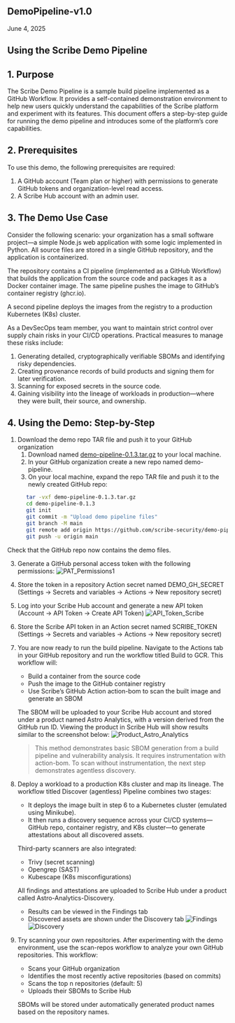 ## DemoPipeline-v1.0
June 4, 2025
## Using the Scribe Demo Pipeline
## 1. Purpose
The Scribe Demo Pipeline is a sample build pipeline implemented as a GitHub Workflow. It provides a self-contained demonstration environment to help new users quickly understand the capabilities of the Scribe platform and experiment with its features.
This document offers a step-by-step guide for running the demo pipeline and introduces some of the platform’s core capabilities.
## 2. Prerequisites
To use this demo, the following prerequisites are required:
1. A GitHub account (Team plan or higher) with permissions to generate GitHub tokens and organization-level read access.
2. A Scribe Hub account with an admin user.
## 3. The Demo Use Case
Consider the following scenario: your organization has a small software project—a simple Node.js web application with some logic implemented in Python. All source files are stored in a single GitHub repository, and the application is containerized.

The repository contains a CI pipeline (implemented as a GitHub Workflow) that builds the application from the source code and packages it as a Docker container image. The same pipeline pushes the image to GitHub’s container registry (ghcr.io).

A second pipeline deploys the images from the registry to a production Kubernetes (K8s) cluster.

As a DevSecOps team member, you want to maintain strict control over supply chain risks in your CI/CD operations. Practical measures to manage these risks include:
1. Generating detailed, cryptographically verifiable SBOMs and identifying risky dependencies.
2. Creating provenance records of build products and signing them for later verification.
3. Scanning for exposed secrets in the source code.
4. Gaining visibility into the lineage of workloads in production—where they were built, their source, and ownership.
## 4. Using the Demo: Step-by-Step
1. Download the demo repo TAR file and push it to your GitHub organization
   1. Download named [demo-pipeline-0.1.3.tar.gz](https://github.com/scribe-public/demo-pipeline/archive/refs/tags/v0.1.3.tar.gz) to your local machine.
   2. In your GitHub organization create a new repo named demo-pipeline.
   3. On your local machine, expand the repo TAR file and push it to the newly created GitHub repo:
``` Bash
      tar -vxf demo-pipeline-0.1.3.tar.gz
      cd demo-pipeline-0.1.3
      git init
      git commit -m "Upload demo pipeline files"
      git branch -M main
      git remote add origin https://github.com/scribe-security/demo-pipeline.git
      git push -u origin main
```
   Check that the GitHub repo now contains the demo files.
   
3. Generate a GitHub personal access token with the following permissions:
![PAT_Permissions1](images/patnew.png)

4. Store the token in a repository Action secret named DEMO_GH_SECRET
   (Settings → Secrets and variables → Actions → New repository secret)
5. Log into your Scribe Hub account and generate a new API token
   (Account → API Token → Create API Token)
![API_Token_Scribe](images/api1.png)
6. Store the Scribe API token in an Action secret named SCRIBE_TOKEN
   (Settings → Secrets and variables → Actions → New repository secret)
7. You are now ready to run the build pipeline.
   Navigate to the Actions tab in your GitHub repository and run the workflow titled Build to GCR. This workflow will:
   - Build a container from the source code
   - Push the image to the GitHub container registry
   - Use Scribe’s GitHub Action action-bom to scan the built image and generate an SBOM

   The SBOM will be uploaded to your Scribe Hub account and stored under a product named Astro Analytics, with a version derived from the GitHub run ID. Viewing the product in Scribe Hub will show results similar to the screenshot below:
   ![Product_Astro_Analytics](images/astro1.png)

   > This method demonstrates basic SBOM generation from a build pipeline and vulnerability analysis. It requires instrumentation with action-bom.
   > To scan without instrumentation, the next step demonstrates agentless discovery.

8. Deploy a workload to a production K8s cluster and map its lineage.
   The workflow titled Discover (agentless) Pipeline combines two stages:
   - It deploys the image built in step 6 to a Kubernetes cluster (emulated using Minikube).
   - It then runs a discovery sequence across your CI/CD systems—GitHub repo, container registry, and K8s cluster—to generate attestations about all discovered assets.

   Third-party scanners are also integrated:
   - Trivy (secret scanning)
   - Opengrep (SAST)
   - Kubescape (K8s misconfigurations)

   All findings and attestations are uploaded to Scribe Hub under a product called Astro-Analytics-Discovery.
   - Results can be viewed in the Findings tab
   - Discovered assets are shown under the Discovery tab
   ![Findings](images/findings1.png)
   ![Discovery](images/discovery1.png)

9. Try scanning your own repositories.
   After experimenting with the demo environment, use the scan-repos workflow to analyze your own GitHub repositories. This workflow:
   - Scans your GitHub organization
   - Identifies the most recently active repositories (based on commits)
   - Scans the top n repositories (default: 5)
   - Uploads their SBOMs to Scribe Hub

   SBOMs will be stored under automatically generated product names based on the repository names.
